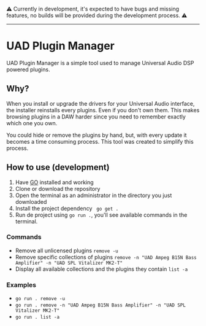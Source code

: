 ⚠️ Currently in development, it's expected to have bugs and missing features, no builds will be provided during the development process. ⚠️

---

# UAD Plugin Manager

UAD Plugin Manager is a simple tool used to manage Universal Audio DSP powered plugins.

## Why?

When you install or upgrade the drivers for your Universal Audio interface, the installer reinstalls every plugins. Even if you don't own them. This makes browsing plugins in a DAW harder since you need to remember exactly which one you own.

You could hide or remove the plugins by hand, but, with every update it becomes a time consuming process. This tool was created to simplify this process.

## How to use (development)

1. Have [GO](https://go.dev/) installed and working
2. Clone or download the repository
3. Open the terminal as an administrator in the directory you just downloaded
4. Install the project dependency ` go get .`
5. Run de project using `go run .`, you'll see available commands in the terminal.

### Commands

- Remove all unlicensed plugins `remove -u`
- Remove specific collections of plugins `remove -n "UAD Ampeg B15N Bass Amplifier" -n "UAD SPL Vitalizer MK2-T"`
- Display all available collections and the plugins they contain `list -a`

### Examples

- `go run . remove -u`
- `go run . remove -n "UAD Ampeg B15N Bass Amplifier" -n "UAD SPL Vitalizer MK2-T"`
- `go run . list -a`
